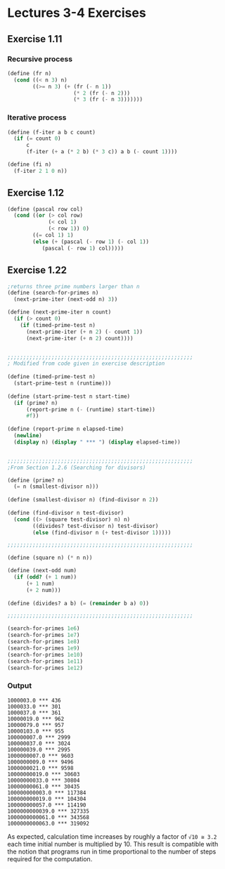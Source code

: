 # Lectures 3-4 Exercises

## Exercise 1.11

### Recursive process
```scheme
(define (fr n)
  (cond ((< n 3) n)
        ((>= n 3) (+ (fr (- n 1))
                     (* 2 (fr (- n 2)))
                     (* 3 (fr (- n 3)))))))
```

### Iterative process
```scheme
(define (f-iter a b c count)
  (if (= count 0)
      c
      (f-iter (+ a (* 2 b) (* 3 c)) a b (- count 1))))

(define (fi n)
  (f-iter 2 1 0 n))
```


## Exercise 1.12

```scheme
(define (pascal row col)
  (cond ((or (> col row)
             (< col 1)
             (< row 1)) 0)
        ((= col 1) 1)
        (else (+ (pascal (- row 1) (- col 1))
           (pascal (- row 1) col)))))
```


## Exercise 1.22

```scheme
;returns three prime numbers larger than n
(define (search-for-primes n)
  (next-prime-iter (next-odd n) 3))

(define (next-prime-iter n count)
  (if (> count 0)
    (if (timed-prime-test n)
      (next-prime-iter (+ n 2) (- count 1))
      (next-prime-iter (+ n 2) count))))


;;;;;;;;;;;;;;;;;;;;;;;;;;;;;;;;;;;;;;;;;;;;;;;;;;;;;;;;;;;
; Modified from code given in exercise description
  
(define (timed-prime-test n)
  (start-prime-test n (runtime)))
  
(define (start-prime-test n start-time)
  (if (prime? n)
      (report-prime n (- (runtime) start-time))
      #f))
  
(define (report-prime n elapsed-time)
  (newline) 
  (display n) (display " *** ") (display elapsed-time))


;;;;;;;;;;;;;;;;;;;;;;;;;;;;;;;;;;;;;;;;;;;;;;;;;;;;;;;;;;;
;From Section 1.2.6 (Searching for divisors)

(define (prime? n)
  (= n (smallest-divisor n)))  
  
(define (smallest-divisor n) (find-divisor n 2))
  
(define (find-divisor n test-divisor)
  (cond ((> (square test-divisor) n) n)
        ((divides? test-divisor n) test-divisor)
        (else (find-divisor n (+ test-divisor 1)))))

;;;;;;;;;;;;;;;;;;;;;;;;;;;;;;;;;;;;;;;;;;;;;;;;;;;;;;;;;;;

(define (square n) (* n n))

(define (next-odd num)
  (if (odd? (+ 1 num))
      (+ 1 num)
      (+ 2 num)))
  
(define (divides? a b) (= (remainder b a) 0))

;;;;;;;;;;;;;;;;;;;;;;;;;;;;;;;;;;;;;;;;;;;;;;;;;;;;;;;;;;;

(search-for-primes 1e6)
(search-for-primes 1e7)
(search-for-primes 1e8)
(search-for-primes 1e9)
(search-for-primes 1e10)
(search-for-primes 1e11)
(search-for-primes 1e12)
```
### Output
```
1000003.0 *** 436
1000033.0 *** 301
1000037.0 *** 361
10000019.0 *** 962
10000079.0 *** 957
10000103.0 *** 955
100000007.0 *** 2999
100000037.0 *** 3024
100000039.0 *** 2995
1000000007.0 *** 9603
1000000009.0 *** 9496
1000000021.0 *** 9598
10000000019.0 *** 30603
10000000033.0 *** 30804
10000000061.0 *** 30435
100000000003.0 *** 117384
100000000019.0 *** 104304
100000000057.0 *** 114190
1000000000039.0 *** 327335
1000000000061.0 *** 343568
1000000000063.0 *** 319092
```

As expected, calculation time increases by roughly a factor of `√10 ≅ 3.2` each time initial number is multiplied by 10. This result is compatible with the notion that programs run in time proportional to the number of steps required for the computation.
